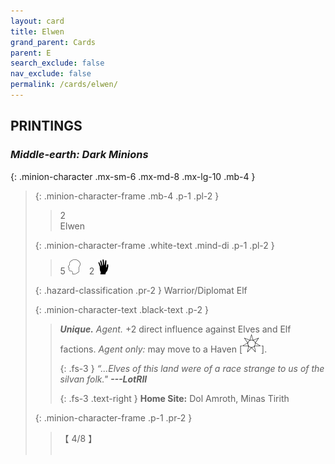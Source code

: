```yaml
---
layout: card
title: Elwen
grand_parent: Cards
parent: E
search_exclude: false
nav_exclude: false
permalink: /cards/elwen/
---
```


## PRINTINGS


### _Middle-earth: Dark Minions_

{: .minion-character .mx-sm-6 .mx-md-8 .mx-lg-10 .mb-4 }
> {: .minion-character-frame .mb-4 .p-1 .pl-2 }
> > <div class="hazard-mp">2</div>
> > <div class="card-name">Elwen</div>
>
> {: .minion-character-frame .white-text .mind-di .p-1 .pl-2 }
> > 5 ![](/assets/images/mind.svg)&emsp;2 ![](/assets/images/di.svg)
>
> {: .hazard-classification .pr-2 }
> Warrior/Diplomat Elf
>
> {: .minion-character-text .black-text .p-2 }
> > _**Unique.**_ _Agent._ +2 direct influence against Elves and Elf factions. _Agent only:_ may move to a Haven <nobr>[<img src="/assets/images/free-haven.svg">]</nobr>. 
> > 
> > {: .fs-3 } 
> > _“...Elves of this land were of a race strange to us of the silvan folk."_ ***---&#65279;LotRII***  
> > 
> > {: .fs-3 .text-right } 
> > **Home Site:** Dol Amroth, Minas Tirith  
>
> {: .minion-character-frame .p-1 .pr-2 }
> > <div class="card-shield">【 4/8 】</div>
> > <div class="card-corruption-white">&nbsp;</div>
